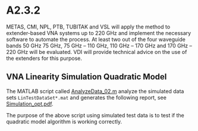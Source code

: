 # A2.3.2

METAS, CMI, NPL, PTB, TUBITAK and VSL will apply the method to extender-based VNA systems up to 220 GHz and implement the necessary software to automate the process. At least two out of the four waveguide bands 50 GHz   75 GHz, 75 GHz – 110 GHz, 110 GHz – 170 GHz and 170 GHz – 220 GHz will be evaluated. VDI will provide technical advice on the use of the extenders for this purpose.

## VNA Linearity Simulation Quadratic Model

The MATLAB script called [AnalyzeData_02.m](VNA_Linearity_Simulation_Quadratic_Model/AnalyzeData_02.m) analyze the simulated data sets `LinTestDataSet*.mat` and generates the following report, see [Simulation_opt.pdf](VNA_Linearity_Simulation_Quadratic_Model/Simulation_opt.pdf).

The purpose of the above script using simulated test data is to test if the quadratic model algorithm is working correctly.
